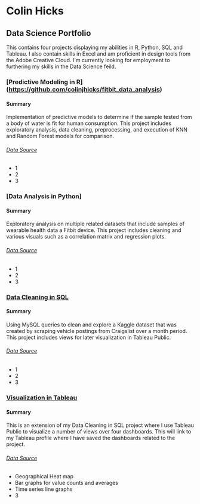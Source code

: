 # Colin Hicks
## Data Science Portfolio

This contains four projects displaying my abilities in R, Python, SQL and  Tableau. I also contain skills in Excel and am proficient in design tools from the Adobe Creative Cloud. I'm currently looking for employment to furthering my skills in the Data Science feild.

### [Predictive Modeling in R] (https://github.com/colinjhicks/fitbit_data_analysis)

#### Summary

Implementation of predictive models to determine if the sample tested from a body of water is fit for human consumption. This project includes exploratory analysis, data cleaning, preprocessing, and execution of KNN and Random Forest models for comparison.

###### [Data Source](https://www.kaggle.com/adityakadiwal/water-potability)

* 1
* 2
* 3

### [Data Analysis in Python]

#### Summary

Exploratory analysis on multiple related datasets that include samples of wearable health data a Fitbit device. This project includes cleaning and various visuals such as a correlation matrix and regression plots.

###### [Data Source](https://www.kaggle.com/arashnic/fitbit)

* 1
* 2
* 3


### [Data Cleaning in SQL](https://github.com/colinjhicks/craigslist_data_exploration)

#### Summary

Using MySQL queries to clean and explore a Kaggle dataset that was created by scraping vehicle postings from Craigslist over a month period. This project includes views for later visualization in Tableau Public.

###### [Data Source](https://www.kaggle.com/austinreese/craigslist-carstrucks-data)

* 1
* 2
* 3

### [Visualization in Tableau](https://public.tableau.com/app/profile/colin.hicks)

#### Summary

This is an extension of my Data Cleaning in SQL project where I use Tableau Public to visualize a number of views over four dashboards. This will link to my Tableau profile where I have saved the dashboards related to the project.

###### [Data Source](https://www.kaggle.com/austinreese/craigslist-carstrucks-data)

* Geographical Heat map
* Bar graphs for value counts and averages
* Time series line graphs
* 3
